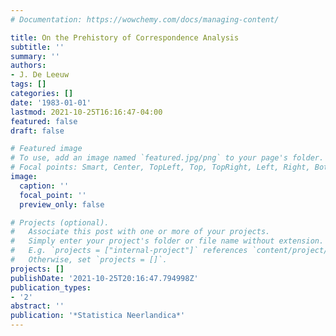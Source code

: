 ```yaml
---
# Documentation: https://wowchemy.com/docs/managing-content/

title: On the Prehistory of Correspondence Analysis
subtitle: ''
summary: ''
authors:
- J. De Leeuw
tags: []
categories: []
date: '1983-01-01'
lastmod: 2021-10-25T16:16:47-04:00
featured: false
draft: false

# Featured image
# To use, add an image named `featured.jpg/png` to your page's folder.
# Focal points: Smart, Center, TopLeft, Top, TopRight, Left, Right, BottomLeft, Bottom, BottomRight.
image:
  caption: ''
  focal_point: ''
  preview_only: false

# Projects (optional).
#   Associate this post with one or more of your projects.
#   Simply enter your project's folder or file name without extension.
#   E.g. `projects = ["internal-project"]` references `content/project/deep-learning/index.md`.
#   Otherwise, set `projects = []`.
projects: []
publishDate: '2021-10-25T20:16:47.794998Z'
publication_types:
- '2'
abstract: ''
publication: '*Statistica Neerlandica*'
---
```

